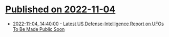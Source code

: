 # [Published on 2022-11-04](index.md)

* [2022-11-04, 14:40:00](https://news.slashdot.org/story/22/11/04/1346255/latest-us-defense-intelligence-report-on-ufos-to-be-made-public-soon?utm_source=rss1.0mainlinkanon&utm_medium=feed) - [Latest US Defense-Intelligence Report on UFOs To Be Made Public Soon](https://news.slashdot.org/story/22/11/04/1346255/latest-us-defense-intelligence-report-on-ufos-to-be-made-public-soon?utm_source=rss1.0mainlinkanon&utm_medium=feed)
